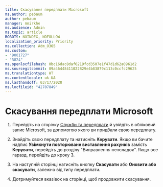 ```yaml
---
title: Скасування передплати Microsoft
ms.author: pebaum
author: pebaum
manager: mnirkhe
ms.audience: Admin
ms.topic: article
ROBOTS: NOINDEX, NOFOLLOW
localization_priority: Priority
ms.collection: Adm_O365
ms.custom:
- "9001727"
- "3824"
ms.openlocfilehash: 0bc16dac8daf6219fcd3507e1f47d1d62a0961d2
ms.sourcegitcommit: 09a46448411022829e4b83879c113c0ccfc29625
ms.translationtype: HT
ms.contentlocale: uk-UA
ms.lasthandoff: 03/17/2020
ms.locfileid: "42707849"
---
```

# <a name="cancel-your-microsoft-subscription"></a>Скасування передплати Microsoft

1. Перейдіть на сторінку [Служби та передплати](https://account.microsoft.com/services/) й увійдіть в обліковий запис Microsoft, за допомогою якого ви придбали свою передплату.

2. Знайдіть свою передплату та натисніть **Керувати**. Якщо ви бачите надпис **Увімкнути повторюване виставлення рахунків** замість **Керувати**, перейдіть до розділу "Виправлення неполадок". Якщо все гаразд, перейдіть до кроку 3.

3. На наступній сторінці натисніть кнопку **Скасувати** або **Оновити або скасувати**, залежно від типу передплати.

4. Дотримуйтеся вказівок на сторінці, щоб продовжити скасування.
